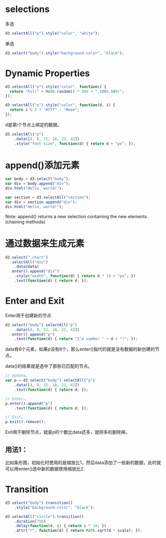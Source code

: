 # selections

多选

```js
d3.selectAll("p").style("color", "white");
```

单选

```js
d3.select("body").style("background-color", "black");
```


# Dynamic Properties

```js
d3.selectAll("p").style("color", function() {
  return "hsl(" + Math.random() * 360 + ",100%,50%)";
});
```

```js
d3.selectAll("p").style("color", function(d, i) {
  return i % 2 ? "#fff" : "#eee";
});
```

d是第i个节点上绑定的数据。

```js
d3.selectAll("p")
    .data([4, 8, 15, 16, 23, 42])
    .style("font-size", function(d) { return d + "px"; });
```


# append()添加元素

```js
var body = d3.select("body");
var div = body.append("div");
div.html("Hello, world!");
```

```js
var section = d3.selectAll("section");
var div = section.append("div");
div.html("Hello, world!");
```

Note: append() returns a new selection containing the new elements.(chaining methods)

# 通过数据来生成元素

```js
d3.select(".chart")
  .selectAll("div")
    .data(data)
  .enter().append("div")
    .style("width", function(d) { return d * 10 + "px"; })
    .text(function(d) { return d; });
```




# Enter and Exit

Enter用于创建新的节点

```js
d3.select("body").selectAll("p")
    .data([4, 8, 15, 16, 23, 42])
  .enter().append("p")
    .text(function(d) { return "I’m number " + d + "!"; });
```

data有6个元素，如果p没有6个，那么enter()指代的就是没有数据的新创建的节点。

data()的结果就是选中了那些已匹配的节点。

```js
// Update…
var p = d3.select("body").selectAll("p")
    .data([4, 8, 15, 16, 23, 42])
    .text(function(d) { return d; });

// Enter…
p.enter().append("p")
    .text(function(d) { return d; });

// Exit…
p.exit().remove();
```

Exit用于删除节点，就是p的个数比data还多，就把多的删除掉。

## 用法1：

比如条形图，初始化时使用的是缩放比1，然后data添加了一些新的数据，此时就可以用enter()选中新的数据使用缩放比2.


# Transition

```js
d3.select("body").transition()
    .style("background-color", "black");
```

```js
d3.selectAll("circle").transition()
    .duration(750)
    .delay(function(d, i) { return i * 10; })
    .attr("r", function(d) { return Math.sqrt(d * scale); });
```


